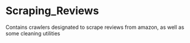 # Scraping_Reviews
Contains crawlers designated to scrape reviews from amazon, as well as some cleaning utilities
